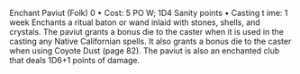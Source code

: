 Enchant Paviut (Folk) 0
• Cost: 5 PO W; 1D4 Sanity points
• Casting t
ime: 1 week
Enchants a ritual baton or wand inlaid with stones, shells, 
and crystals. The paviut grants a bonus die to the caster 
when it is used in the casting any Native Californian spells. 
It also grants a bonus die to the caster when using Coyote 
Dust (page 82). The paviut is also an enchanted club that 
deals 1D6+1 points of damage. 
